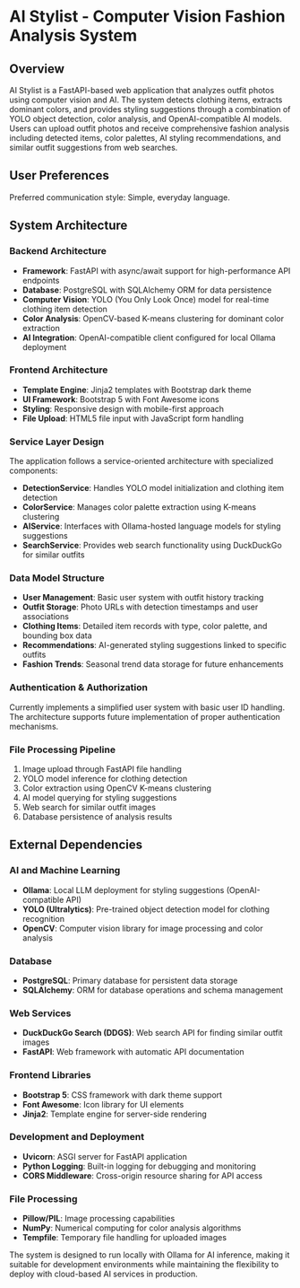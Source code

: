 # AI Stylist - Computer Vision Fashion Analysis System

## Overview

AI Stylist is a FastAPI-based web application that analyzes outfit photos using computer vision and AI. The system detects clothing items, extracts dominant colors, and provides styling suggestions through a combination of YOLO object detection, color analysis, and OpenAI-compatible AI models. Users can upload outfit photos and receive comprehensive fashion analysis including detected items, color palettes, AI styling recommendations, and similar outfit suggestions from web searches.

## User Preferences

Preferred communication style: Simple, everyday language.

## System Architecture

### Backend Architecture
- **Framework**: FastAPI with async/await support for high-performance API endpoints
- **Database**: PostgreSQL with SQLAlchemy ORM for data persistence
- **Computer Vision**: YOLO (You Only Look Once) model for real-time clothing item detection
- **Color Analysis**: OpenCV-based K-means clustering for dominant color extraction
- **AI Integration**: OpenAI-compatible client configured for local Ollama deployment

### Frontend Architecture
- **Template Engine**: Jinja2 templates with Bootstrap dark theme
- **UI Framework**: Bootstrap 5 with Font Awesome icons
- **Styling**: Responsive design with mobile-first approach
- **File Upload**: HTML5 file input with JavaScript form handling

### Service Layer Design
The application follows a service-oriented architecture with specialized components:

- **DetectionService**: Handles YOLO model initialization and clothing item detection
- **ColorService**: Manages color palette extraction using K-means clustering
- **AIService**: Interfaces with Ollama-hosted language models for styling suggestions
- **SearchService**: Provides web search functionality using DuckDuckGo for similar outfits

### Data Model Structure
- **User Management**: Basic user system with outfit history tracking
- **Outfit Storage**: Photo URLs with detection timestamps and user associations
- **Clothing Items**: Detailed item records with type, color palette, and bounding box data
- **Recommendations**: AI-generated styling suggestions linked to specific outfits
- **Fashion Trends**: Seasonal trend data storage for future enhancements

### Authentication & Authorization
Currently implements a simplified user system with basic user ID handling. The architecture supports future implementation of proper authentication mechanisms.

### File Processing Pipeline
1. Image upload through FastAPI file handling
2. YOLO model inference for clothing detection
3. Color extraction using OpenCV K-means clustering
4. AI model querying for styling suggestions
5. Web search for similar outfit images
6. Database persistence of analysis results

## External Dependencies

### AI and Machine Learning
- **Ollama**: Local LLM deployment for styling suggestions (OpenAI-compatible API)
- **YOLO (Ultralytics)**: Pre-trained object detection model for clothing recognition
- **OpenCV**: Computer vision library for image processing and color analysis

### Database
- **PostgreSQL**: Primary database for persistent data storage
- **SQLAlchemy**: ORM for database operations and schema management

### Web Services
- **DuckDuckGo Search (DDGS)**: Web search API for finding similar outfit images
- **FastAPI**: Web framework with automatic API documentation

### Frontend Libraries
- **Bootstrap 5**: CSS framework with dark theme support
- **Font Awesome**: Icon library for UI elements
- **Jinja2**: Template engine for server-side rendering

### Development and Deployment
- **Uvicorn**: ASGI server for FastAPI application
- **Python Logging**: Built-in logging for debugging and monitoring
- **CORS Middleware**: Cross-origin resource sharing for API access

### File Processing
- **Pillow/PIL**: Image processing capabilities
- **NumPy**: Numerical computing for color analysis algorithms
- **Tempfile**: Temporary file handling for uploaded images

The system is designed to run locally with Ollama for AI inference, making it suitable for development environments while maintaining the flexibility to deploy with cloud-based AI services in production.